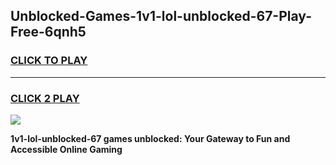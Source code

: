 
## Unblocked-Games-1v1-lol-unblocked-67-Play-Free-6qnh5
<h3>
<a href="https://premium76.site?title=1v1-lol-unblocked-67&ref=18A">CLICK TO PLAY</a></h3>
<hr>

<h3>
<a href="https://premium76.site?title=1v1-lol-unblocked-67&ref=18A">CLICK 2 PLAY</a>
  
</h3>

<a href="https://premium76.site?title=1v1-lol-unblocked-67&ref=18A"><img src="https://clearcache.store/games.png"></a>


**1v1-lol-unblocked-67 games unblocked: Your Gateway to Fun and Accessible Online Gaming**
